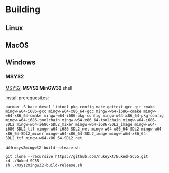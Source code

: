 # Building

## Linux

## MacOS

## Windows

### MSYS2

[MSYS2](https://www.msys2.org/wiki/MSYS2-installation/)-**MSYS2 MinGW32** shell

install prerequesites:
```
pacman -S base-devel libtool pkg-config make gettext gcc git cmake mingw-w64-i686-gcc mingw-w64-x86_64-gcc mingw-w64-i686-cmake mingw-w64-x86_64-cmake mingw-w64-i686-pkg-config mingw-w64-x86_64-pkg-config mingw-w64-i686-toolchain mingw-w64-x86_64-toolchain mingw-w64-i686-SDL2 mingw-w64-i686-SDL2_mixer mingw-w64-i686-SDL2_image mingw-w64-i686-SDL2_ttf mingw-w64-i686-SDL2_net mingw-w64-x86_64-SDL2 mingw-w64-x86_64-SDL2_mixer mingw-w64-x86_64-SDL2_image mingw-w64-x86_64-SDL2_ttf mingw-w64-x86_64-SDL2_net
```

use `msys2mingw32-build-release.sh`

```
git clone --recursive https://github.com/nukeykt/Nuked-SC55.git
cd ./Nuked-SC55
sh ./msys2mingw32-build-release.sh
```
